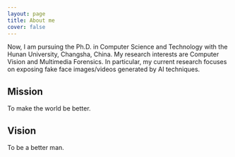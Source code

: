 ```yaml
---
layout: page
title: About me
cover: false
---
```


Now, I am pursuing the Ph.D. in Computer Science and Technology with the Hunan University, Changsha, China. My research interests are Computer Vision and Multimedia Forensics. In particular, my current research focuses on exposing fake face images/videos generated by AI techniques.

## Mission
To make the world be better.

## Vision
To be a better man.


